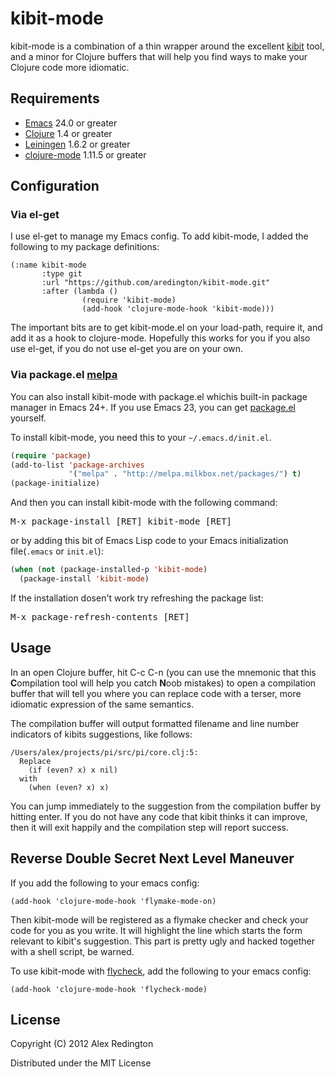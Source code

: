 # kibit-mode

kibit-mode is a combination of a thin wrapper around the excellent
[kibit](https://github.com/jonase/kibit) tool, and a minor for Clojure
buffers that will help you find ways to make your Clojure code more
idiomatic.

## Requirements

* [Emacs](http://www.gnu.org/software/emacs/) 24.0 or greater
* [Clojure](http://clojure.org) 1.4 or greater
* [Leiningen](https://github.com/technomancy/leiningen) 1.6.2 or greater
* [clojure-mode](https://github.com/technomancy/clojure-mode) 1.11.5 or greater

## Configuration

### Via el-get
I use el-get to manage my Emacs config. To add kibit-mode, I added the
following to my package definitions:

```
(:name kibit-mode
       :type git
       :url "https://github.com/aredington/kibit-mode.git"
       :after (lambda ()
                (require 'kibit-mode)
                (add-hook 'clojure-mode-hook 'kibit-mode)))
```

The important bits are to get kibit-mode.el on your load-path, require
it, and add it as a hook to clojure-mode. Hopefully this works for you
if you also use el-get, if you do not use el-get you are on your own.

### Via package.el [melpa](http://melpa.milkbox.net/)

You can also install kibit-mode with package.el whichis built-in
package manager in Emacs 24+. If you use Emacs 23, you can get
[package.el](http://bit.ly/pkg-el23) yourself.

To install kibit-mode, you need this to your `~/.emacs.d/init.el`.

```lisp
(require 'package)
(add-to-list 'package-archives
             '("melpa" . "http://melpa.milkbox.net/packages/") t)
(package-initialize)
```

And then you can install kibit-mode with the following command:

<kbd>M-x package-install [RET] kibit-mode [RET]</kbd>

or by adding this bit of Emacs Lisp code to your Emacs initialization file(`.emacs` or `init.el`):

```lisp
(when (not (package-installed-p 'kibit-mode)
  (package-install 'kibit-mode)
```

If the installation dosen't work try refreshing the package list:

<kbd>M-x package-refresh-contents [RET]</kbd>

## Usage

In an open Clojure buffer, hit C-c C-n (you can use the mnemonic that
this **C**ompilation tool will help you catch **N**oob mistakes) to
open a compilation buffer that will tell you where you can replace
code with a terser, more idiomatic expression of the same semantics.

The compilation buffer will output formatted filename and line number
indicators of kibits suggestions, like follows:

```
/Users/alex/projects/pi/src/pi/core.clj:5:
  Replace
    (if (even? x) x nil)
  with
    (when (even? x) x)
```

You can jump immediately to the suggestion from the compilation buffer
by hitting enter. If you do not have any code that kibit thinks it can
improve, then it will exit happily and the compilation step will
report success.

## Reverse Double Secret Next Level Maneuver

If you add the following to your emacs config:

```
(add-hook 'clojure-mode-hook 'flymake-mode-on)
```

Then kibit-mode will be registered as a flymake checker and check your
code for you as you write. It will highlight the line which starts the
form relevant to kibit's suggestion. This part is pretty ugly and
hacked together with a shell script, be warned.

To use kibit-mode with
[flycheck](https://github.com/lunaryorn/flycheck), add the following to
your emacs config:

```
(add-hook 'clojure-mode-hook 'flycheck-mode)
```

## License

Copyright (C) 2012 Alex Redington

Distributed under the MIT License
